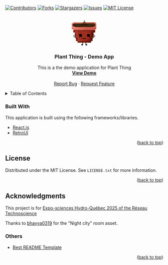 <div id="top"></div>

[![Contributors][contributors-shield]][contributors-url]
[![Forks][forks-shield]][forks-url]
[![Stargazers][stars-shield]][stars-url]
[![Issues][issues-shield]][issues-url]
[![MIT License][license-shield]][license-url]

<!-- PROJECT LOGO -->
<br />
<div align="center">
  <a href="https://github.com/plant-thing/DemoApp">
    <img src="/plantthing.client/public/android-chrome-192x192.png" alt="Logo" width="80" height="80">
  </a>

  <h3 align="center">Plant Thing - Demo App</h3>

  <p align="center">
    This is a the demo application for Plant Thing
    <br />
    <a href="https://demo.plantthing.ca"><strong>View Demo</strong></a>
    <br />
    <br />
    <a href="https://github.com/plant-thing/DemoApp/issues">Report Bug</a>
    ·
    <a href="https://github.com/plant-thing/DemoApp/issues">Request Feature</a>
  </p>
</div>

<!-- TABLE OF CONTENTS -->
<details>
  <summary>Table of Contents</summary>
  <ol>
    <li><a href="#built-with">Built With</a></li>
    <li><a href="#license">License</a></li>
    <li><a href="#acknowledgments">Acknowledgments</a></li>
  </ol>
</details>

### Built With

This application is built using the following frameworks/libraries.

- [React.js](https://reactjs.org/)
- [RetroUI](https://www.retroui.io/)

<p align="right">(<a href="#top">back to top</a>)</p>

<!-- LICENSE -->

## License

Distributed under the MIT License. See `LICENSE.txt` for more information.

<p align="right">(<a href="#top">back to top</a>)</p>

<!-- ACKNOWLEDGMENTS -->

## Acknowledgments

This project is for [Expo-sciences Hydro-Québec 2025 of the Réseau Technoscience](https://technoscience.ca/expo-sciences-hydro-quebec-saison-2025/)

Thanks to [bhavya0319](https://www.instagram.com/bhavya0319/) for the "Night city" room asset.

### Others

- [Best README Template](https://github.com/othneildrew/Best-README-Template)

<p align="right">(<a href="#top">back to top</a>)</p>

<!-- MARKDOWN LINKS & IMAGES -->
<!-- https://www.markdownguide.org/basic-syntax/#reference-style-links -->

[contributors-shield]: https://img.shields.io/github/contributors/plant-thing/DemoApp.svg?style=for-the-badge
[contributors-url]: https://github.com/plant-thing/DemoApp/graphs/contributors
[forks-shield]: https://img.shields.io/github/forks/plant-thing/DemoApp.svg?style=for-the-badge
[forks-url]: https://github.com/plant-thing/DemoApp/network/members
[stars-shield]: https://img.shields.io/github/stars/plant-thing/DemoApp.svg?style=for-the-badge
[stars-url]: https://github.com/plant-thing/DemoApp/stargazers
[issues-shield]: https://img.shields.io/github/issues/plant-thing/DemoApp.svg?style=for-the-badge
[issues-url]: https://github.com/plant-thing/DemoApp/issues
[license-shield]: https://img.shields.io/github/license/plant-thing/DemoApp.svg?style=for-the-badge
[license-url]: https://github.com/plant-thing/DemoApp/blob/main/LICENSE.txt
[product-screenshot]: images/screenshot.png
